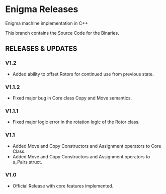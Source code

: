 # Enigma Releases
Enigma machine implementation in C++

This branch contains the Source Code for the Binaries.

## RELEASES & UPDATES
### V1.2
* Added ability to offset Rotors for continued use from previous state.

### V1.1.2
* Fixed major bug in Core class Copy and Move semantics.

### V1.1.1
* Fixed major logic error in the rotation logic of the Rotor class.

### V1.1
* Added Move and Copy Constructors and Assignment operators to Core Class.
* Added Move and Copy Constructors and Assignment operators to s_Pairs struct.

### V1.0
* Official Release with core features implemented.
